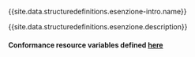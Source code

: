 {{site.data.structuredefinitions.esenzione-intro.name}}

{{site.data.structuredefinitions.esenzione.description}}

#### Conformance resource variables defined [here](http://wiki.hl7.org/index.php?title=IG_Publisher_Documentation#Jekyll)
